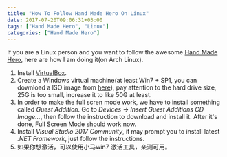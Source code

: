 ```yaml
---
title: "How To Follow Hand Made Hero On Linux"
date: 2017-07-20T09:06:31+03:00
tags: ["Hand Made Hero", "Linux"]
categories: ["Hand Made Hero"]
---
```


If you are a Linux person and you want to follow the awesome [Hand Made Hero](https://handmadehero.org/), here are how I am doing it(on Arch Linux).

1. Install [VirtualBox](https://www.virtualbox.org/wiki/VirtualBox).
2. Create a Windows virtual machine(at least Win7 + SP1, you can download a ISO image from [here](http://mirror.corenoc.de/digitalrivercontent.net/)), pay attention to the hard drive size, 25G is too small, increase it to like 50G at least.
3. In order to make the full scren mode work, we have to install something called *Guest Addition*. Go to *Devices -> Insert Guest Additions CD Image...*, then follow the instruction to download and install it. After it's done, Full Screen Mode should work now.
4. Install *Visual Studio 2017 Community*, it may prompt you to install latest *.NET Framework*, just follow the instructions.
5. 如果你想激活，可以使用小马win7 激活工具，亲测可用。
